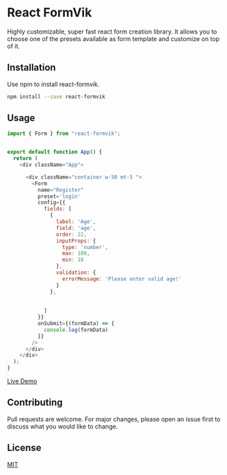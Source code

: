 # React FormVik

Highly customizable, super fast react form creation library. It allows you to choose one of the presets available as form template and customize on top of it.

## Installation

Use npm to install react-formvik.

```bash
npm install --save react-formvik
```

## Usage

```javascript
import { Form } from "react-formvik";


export default function App() {
  return (
    <div className="App">

      <div className="container w-50 mt-5 ">
        <Form
          name="Register"
          preset='login'
          config={{
            fields: [
              {
                label: 'Age',
                field: 'age',
                order: 22,
                inputProps: {
                  type: 'number',
                  max: 100,
                  min: 18
                },
                validation: {
                  errorMessage: 'Please enter valid age!'
                }
              },
            
           
            ]
          }}
          onSubmit={(formData) => {
            console.log(formData)
          }}
        />
      </div>
    </div>
  );
}

```
[Live Demo](https://fascinating-paletas-04c303.netlify.app/?path=/docs/form--docs)

## Contributing

Pull requests are welcome. For major changes, please open an issue first
to discuss what you would like to change.

## License

[MIT](https://choosealicense.com/licenses/mit/)